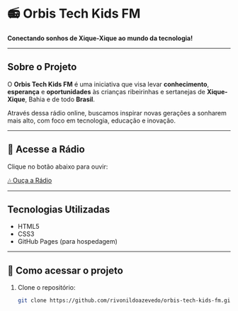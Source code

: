 # 📻 Orbis Tech Kids FM

**Conectando sonhos de Xique-Xique ao mundo da tecnologia!**

---

## Sobre o Projeto

O **Orbis Tech Kids FM** é uma iniciativa que visa levar **conhecimento**, **esperança** e **oportunidades** às crianças ribeirinhas e sertanejas de **Xique-Xique**, Bahia e de todo **Brasil**.

Através dessa rádio online, buscamos inspirar novas gerações a sonharem mais alto, com foco em tecnologia, educação e inovação.

---

## 🔗 Acesse a Rádio

Clique no botão abaixo para ouvir:

[🎶 Ouça a Rádio](https://radioorbiskids.vml10.xyz/)

---

## Tecnologias Utilizadas

- HTML5
- CSS3
- GitHub Pages (para hospedagem)

---

## 📂 Como acessar o projeto

1. Clone o repositório:
   ```bash
   git clone https://github.com/rivonildoazevedo/orbis-tech-kids-fm.git
